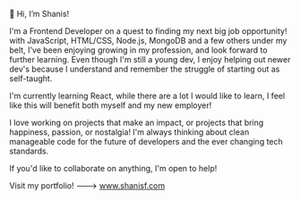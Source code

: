 👋 Hi, I’m Shanis!

I'm a Frontend Developer on a quest to finding my next big job opportunity!
with JavaScript, HTML/CSS, Node.js, MongoDB and a few others under my belt, I've been enjoying growing in my profession, and look forward to further learning. Even though I'm still a young dev, I enjoy helping out newer dev's because I understand and remember the struggle of starting out as self-taught.

I'm currently learning React, while there are a lot I would like to learn, I feel like this will benefit both myself and my new employer!

I love working on projects that make an impact, or projects that bring happiness, passion, or nostalgia!
I'm always thinking about clean manageable code for the future of developers and the ever changing tech standards.

If you'd like to collaborate on anything, I'm open to help!

Visit my portfolio! ---> www.shanisf.com

<!---
SF-codes/SF-codes is a ✨ special ✨ repository because its `README.md` (this file) appears on your GitHub profile.
You can click the Preview link to take a look at your changes.
--->

